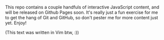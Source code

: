 This repo contains a couple handfuls of interactive JavaScript content, and will be released on Github Pages soon.
It's really just a fun exercise for me to get the hang of Git and GitHub, so don't pester me for more content just yet.
Enjoy!

(This text was written in Vim btw, :))
